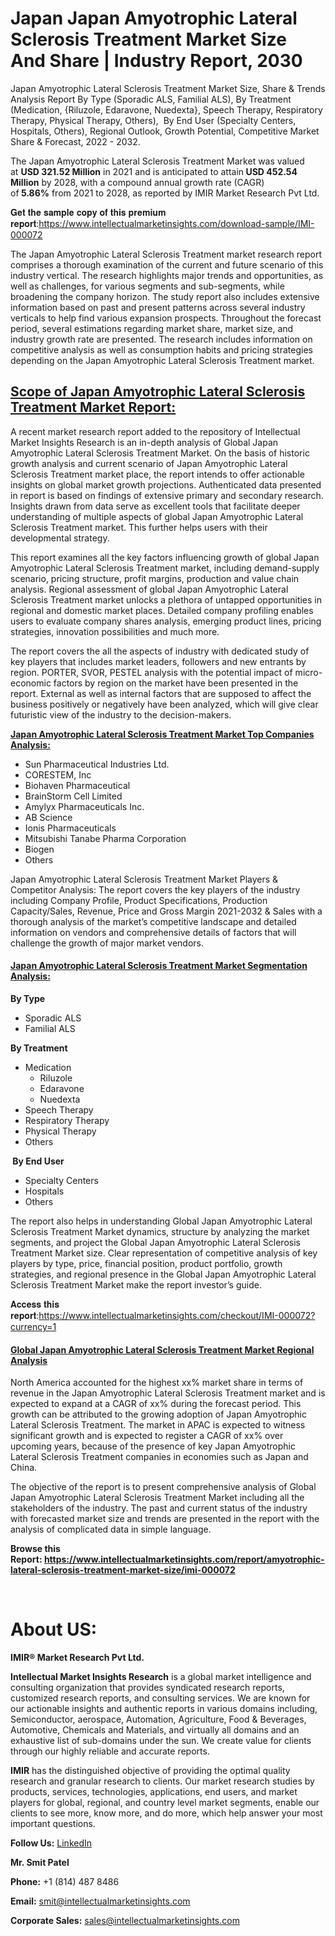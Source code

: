 <h1>Japan&nbsp;Japan Amyotrophic Lateral Sclerosis Treatment Market Size And Share | Industry Report, 2030</h1>
<p>Japan Amyotrophic Lateral Sclerosis Treatment Market Size, Share &amp; Trends Analysis Report By Type (Sporadic ALS, Familial ALS), By Treatment (Medication, {Riluzole, Edaravone, Nuedexta}, Speech Therapy, Respiratory Therapy, Physical Therapy, Others), &nbsp;By End User (Specialty Centers, Hospitals, Others), Regional Outlook, Growth Potential, Competitive Market Share &amp; Forecast, 2022 - 2032.</p>
<div class="fs-mask output_outputText__Mdcrl TS_dkKeNHYB normalWeight_dkKeNHYB">The Japan Amyotrophic Lateral Sclerosis Treatment Market was valued at&nbsp;<strong>USD 321.52 Million</strong>&nbsp;in 2021 and is anticipated to attain<strong>&nbsp;USD 452.54 Million</strong>&nbsp;by 2028, with a compound annual growth rate (CAGR) of<strong>&nbsp;5.86%</strong>&nbsp;from 2021 to 2028, as reported by IMIR Market Research Pvt Ltd.</div>
<div class="fs-mask output_outputText__Mdcrl TS_dkKeNHYB normalWeight_dkKeNHYB">
<p>𝐆𝐞𝐭 𝐭𝐡𝐞 𝐬𝐚𝐦𝐩𝐥𝐞 𝐜𝐨𝐩𝐲 𝐨𝐟 𝐭𝐡𝐢𝐬 𝐩𝐫𝐞𝐦𝐢𝐮𝐦 𝐫𝐞𝐩𝐨𝐫𝐭:<a href="https://www.intellectualmarketinsights.com/download-sample/IMI-000072">https://www.intellectualmarketinsights.com/download-sample/IMI-000072</a>&nbsp;</p>
</div>
<p>The Japan Amyotrophic Lateral Sclerosis Treatment market research report comprises a thorough examination of the current and future scenario of this industry vertical. The research highlights major trends and opportunities, as well as challenges, for various segments and sub-segments, while broadening the company horizon. The study report also includes extensive information based on past and present patterns across several industry verticals to help find various expansion prospects. Throughout the forecast period, several estimations regarding market share, market size, and industry growth rate are presented. The research includes information on competitive analysis as well as consumption habits and pricing strategies depending on the Japan Amyotrophic Lateral Sclerosis Treatment market.</p>
<h2><u>Scope of Japan Amyotrophic Lateral Sclerosis Treatment Market Report:</u></h2>
<p>A recent market research report added to the repository of Intellectual Market Insights Research is an in-depth analysis of Global Japan Amyotrophic Lateral Sclerosis Treatment Market. On the basis of historic growth analysis and current scenario of Japan Amyotrophic Lateral Sclerosis Treatment market place, the report intends to offer actionable insights on global market growth projections. Authenticated data presented in report is based on findings of extensive primary and secondary research. Insights drawn from data serve as excellent tools that facilitate deeper understanding of multiple aspects of global Japan Amyotrophic Lateral Sclerosis Treatment market. This further helps users with their developmental strategy.</p>
<p>This report examines all the key factors influencing growth of global Japan Amyotrophic Lateral Sclerosis Treatment market, including demand-supply scenario, pricing structure, profit margins, production and value chain analysis. Regional assessment of global Japan Amyotrophic Lateral Sclerosis Treatment market unlocks a plethora of untapped opportunities in regional and domestic market places. Detailed company profiling enables users to evaluate company shares analysis, emerging product lines, pricing strategies, innovation possibilities and much more.</p>
<p>The report covers the all the aspects of industry with dedicated study of key players that includes market leaders, followers and new entrants by region. PORTER, SVOR, PESTEL analysis with the potential impact of micro-economic factors by region on the market have been presented in the report. External as well as internal factors that are supposed to affect the business positively or negatively have been analyzed, which will give clear futuristic view of the industry to the decision-makers.</p>
<p><strong><u>Japan Amyotrophic Lateral Sclerosis Treatment Market Top Companies Analysis:</u></strong></p>
<ul>
<li>Sun Pharmaceutical Industries Ltd.</li>
<li>CORESTEM, Inc</li>
<li>Biohaven Pharmaceutical</li>
<li>BrainStorm Cell Limited</li>
<li>Amylyx Pharmaceuticals Inc.</li>
<li>AB Science</li>
<li>Ionis Pharmaceuticals</li>
<li>Mitsubishi Tanabe Pharma Corporation</li>
<li>Biogen</li>
<li>Others</li>
</ul>
<p>Japan Amyotrophic Lateral Sclerosis Treatment Market Players &amp; Competitor Analysis: The report covers the key players of the industry including Company Profile, Product Specifications, Production Capacity/Sales, Revenue, Price and Gross Margin 2021-2032 &amp; Sales with a thorough analysis of the market&rsquo;s competitive landscape and detailed information on vendors and comprehensive details of factors that will challenge the growth of major market vendors.</p>
<h4><strong><u>Japan Amyotrophic Lateral Sclerosis Treatment Market Segmentation Analysis:</u></strong></h4>
<p><strong>By Type</strong></p>
<ul>
<li>Sporadic&nbsp;ALS</li>
<li>Familial ALS</li>
</ul>
<p><strong>By Treatment</strong></p>
<ul>
<li>Medication
<ul>
<li>Riluzole</li>
<li>Edaravone</li>
<li>Nuedexta</li>
</ul>
</li>
<li>Speech Therapy</li>
<li>Respiratory Therapy</li>
<li>Physical Therapy</li>
<li>Others</li>
</ul>
<p><strong>&nbsp;By End User</strong></p>
<ul>
<li>Specialty Centers</li>
<li>Hospitals</li>
<li>Others</li>
</ul>
<p>The report also helps in understanding Global Japan Amyotrophic Lateral Sclerosis Treatment Market dynamics, structure by analyzing the market segments, and project the Global Japan Amyotrophic Lateral Sclerosis Treatment&nbsp;Market size. Clear representation of competitive analysis of key players by type, price, financial position, product portfolio, growth strategies, and regional presence in the Global Japan Amyotrophic Lateral Sclerosis Treatment Market make the report investor&rsquo;s guide.</p>
<p>𝐀𝐜𝐜𝐞𝐬𝐬 𝐭𝐡𝐢𝐬 𝐫𝐞𝐩𝐨𝐫𝐭:<a href="https://www.intellectualmarketinsights.com/checkout/IMI-000072?currency=1">https://www.intellectualmarketinsights.com/checkout/IMI-000072?currency=1</a>&nbsp;</p>
<h4><strong><u>Global Japan Amyotrophic Lateral Sclerosis Treatment Market Regional Analysis</u></strong></h4>
<p>North America accounted for the highest xx% market share in terms of revenue in the Japan Amyotrophic Lateral Sclerosis Treatment market and is expected to expand at a CAGR of xx% during the forecast period. This growth can be attributed to the growing adoption of Japan Amyotrophic Lateral Sclerosis Treatment. The market in APAC is expected to witness significant growth and is expected to register a CAGR of xx% over upcoming years, because of the presence of key Japan Amyotrophic Lateral Sclerosis Treatment companies in economies such as Japan and China.</p>
<p>The objective of the report is to present comprehensive analysis of Global Japan Amyotrophic Lateral Sclerosis Treatment Market including all the stakeholders of the industry. The past and current status of the industry with forecasted market size and trends are presented in the report with the analysis of complicated data in simple language.</p>
<p><strong>Browse this Report:&nbsp;<a href="https://www.intellectualmarketinsights.com/report/amyotrophic-lateral-sclerosis-treatment-market-size/imi-000072">https://www.intellectualmarketinsights.com/report/amyotrophic-lateral-sclerosis-treatment-market-size/imi-000072</a>&nbsp;</strong></p>
<p>&nbsp;</p>
<h1>About US:</h1>
<p><strong>IMIR&reg; Market Research Pvt Ltd.</strong></p>
<p><strong>Intellectual Market Insights Research</strong> is a global market intelligence and consulting organization that provides syndicated research reports, customized research reports, and consulting services. We are known for our actionable insights and authentic reports in various domains including, Semiconductor, aerospace, Automation, Agriculture, Food &amp; Beverages, Automotive, Chemicals and Materials, and virtually all domains and an exhaustive list of sub-domains under the sun. We create value for clients through our highly reliable and accurate reports.</p>
<p><strong>IMIR</strong> has the distinguished objective of providing the optimal quality research and granular research to clients. Our market research studies by products, services, technologies, applications, end users, and market players for global, regional, and country level market segments, enable our clients to see more, know more, and do more, which help answer your most important questions.</p>
<p><strong>Follow Us:</strong> <a href="https://www.linkedin.com/company/imir-marketresearch/">LinkedIn</a></p>
<p><strong>Mr. Smit Patel</strong></p>
<p><strong>Phone:</strong> +1 (814) 487 8486</p>
<p><strong>Email:</strong> <a href="mailto:smit@intellectualmarketinsights.com">smit@intellectualmarketinsights.com</a></p>
<p><strong>Corporate Sales:</strong> <a href="mailto:sales@intellectualmarketinsights.com">sales@intellectualmarketinsights.com</a></p>
<p>&nbsp;</p>
